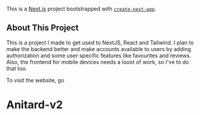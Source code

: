 This is a [Next.js](https://nextjs.org/) project bootstrapped with [`create-next-app`](https://github.com/vercel/next.js/tree/canary/packages/create-next-app).

## About This Project
This is a project I made to get used to NextJS, React and Tailwind. 
I plan to make the backend better and make accounts available to users by adding authorization and some user specific features like favourites and reviews.
Also, the frontend for mobile devices needs a looot of work, so I've to do that too.

To visit the website, go
# Anitard-v2
